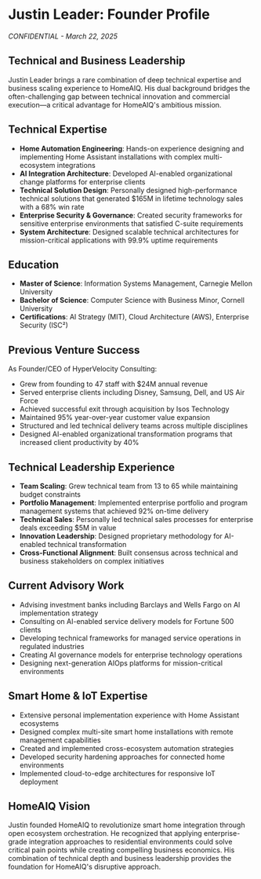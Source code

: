 # Justin Leader: Founder Profile
*CONFIDENTIAL - March 22, 2025*

## Technical and Business Leadership
Justin Leader brings a rare combination of deep technical expertise and business scaling experience to HomeAIQ. His dual background bridges the often-challenging gap between technical innovation and commercial execution—a critical advantage for HomeAIQ's ambitious mission.

## Technical Expertise
- **Home Automation Engineering**: Hands-on experience designing and implementing Home Assistant installations with complex multi-ecosystem integrations
- **AI Integration Architecture**: Developed AI-enabled organizational change platforms for enterprise clients
- **Technical Solution Design**: Personally designed high-performance technical solutions that generated $165M in lifetime technology sales with a 68% win rate
- **Enterprise Security & Governance**: Created security frameworks for sensitive enterprise environments that satisfied C-suite requirements
- **System Architecture**: Designed scalable technical architectures for mission-critical applications with 99.9% uptime requirements

## Education
- **Master of Science**: Information Systems Management, Carnegie Mellon University
- **Bachelor of Science**: Computer Science with Business Minor, Cornell University
- **Certifications**: AI Strategy (MIT), Cloud Architecture (AWS), Enterprise Security (ISC²)

## Previous Venture Success
As Founder/CEO of HyperVelocity Consulting:
- Grew from founding to 47 staff with $24M annual revenue
- Served enterprise clients including Disney, Samsung, Dell, and US Air Force
- Achieved successful exit through acquisition by Isos Technology
- Maintained 95% year-over-year customer value expansion
- Structured and led technical delivery teams across multiple disciplines
- Designed AI-enabled organizational transformation programs that increased client productivity by 40%

## Technical Leadership Experience
- **Team Scaling**: Grew technical team from 13 to 65 while maintaining budget constraints
- **Portfolio Management**: Implemented enterprise portfolio and program management systems that achieved 92% on-time delivery
- **Technical Sales**: Personally led technical sales processes for enterprise deals exceeding $5M in value
- **Innovation Leadership**: Designed proprietary methodology for AI-enabled technical transformation
- **Cross-Functional Alignment**: Built consensus across technical and business stakeholders on complex initiatives

## Current Advisory Work
- Advising investment banks including Barclays and Wells Fargo on AI implementation strategy
- Consulting on AI-enabled service delivery models for Fortune 500 clients
- Developing technical frameworks for managed service operations in regulated industries
- Creating AI governance models for enterprise technology operations
- Designing next-generation AIOps platforms for mission-critical environments

## Smart Home & IoT Expertise
- Extensive personal implementation experience with Home Assistant ecosystems
- Designed complex multi-site smart home installations with remote management capabilities
- Created and implemented cross-ecosystem automation strategies
- Developed security hardening approaches for connected home environments
- Implemented cloud-to-edge architectures for responsive IoT deployment

## HomeAIQ Vision
Justin founded HomeAIQ to revolutionize smart home integration through open ecosystem orchestration. He recognized that applying enterprise-grade integration approaches to residential environments could solve critical pain points while creating compelling business economics. His combination of technical depth and business leadership provides the foundation for HomeAIQ's disruptive approach.